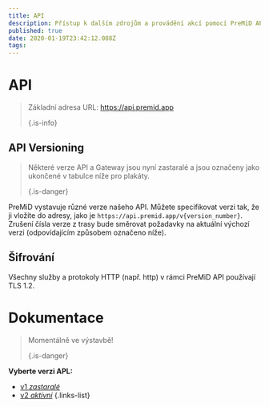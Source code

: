 ```yaml
---
title: API
description: Přístup k dalším zdrojům a provádění akcí pomocí PreMiD API
published: true
date: 2020-01-19T23:42:12.088Z
tags:
---
```


# API

> Základní adresa URL: https://api.premid.app 
> 
> {.is-info}

## API Versioning
> Některé verze API a Gateway jsou nyní zastaralé a jsou označeny jako ukončené v tabulce níže pro plakáty. 
> 
> {.is-danger}

PreMiD vystavuje různé verze našeho API. Můžete specifikovat verzi tak, že ji vložíte do adresy, jako je `https://api.premid.app/v{version_number}`. Zrušení čísla verze z trasy bude směrovat požadavky na aktuální výchozí verzi (odpovídajícím způsobem označeno níže).

## Šifrování

Všechny služby a protokoly HTTP (např. http) v rámci PreMiD API používají TLS 1.2.

# Dokumentace
> Momentálně ve výstavbě! 
> 
> {.is-danger}

**Vyberte verzi APL:**
- [v1 *zastaralé*](/dev/api/v1)
- [v2 *aktivní*](/dev/api/v2)
{.links-list}